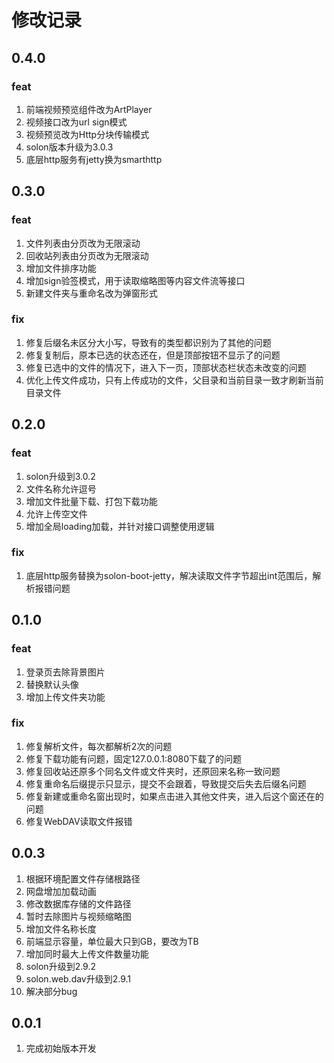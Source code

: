 # 修改记录

## 0.4.0

### feat

1. 前端视频预览组件改为ArtPlayer
2. 视频接口改为url sign模式
3. 视频预览改为Http分块传输模式
4. solon版本升级为3.0.3
5. 底层http服务有jetty换为smarthttp

## 0.3.0

### feat

1. 文件列表由分页改为无限滚动
2. 回收站列表由分页改为无限滚动
3. 增加文件排序功能
4. 增加sign验签模式，用于读取缩略图等内容文件流等接口
5. 新建文件夹与重命名改为弹窗形式

### fix

1. 修复后缀名未区分大小写，导致有的类型都识别为了其他的问题
2. 修复复制后，原本已选的状态还在，但是顶部按钮不显示了的问题
3. 修复已选中的文件的情况下，进入下一页，顶部状态栏状态未改变的问题
4. 优化上传文件成功，只有上传成功的文件，父目录和当前目录一致才刷新当前目录文件

## 0.2.0

### feat

1. solon升级到3.0.2
2. 文件名称允许逗号
3. 增加文件批量下载、打包下载功能
4. 允许上传空文件
5. 增加全局loading加载，并针对接口调整使用逻辑

### fix

1. 底层http服务替换为solon-boot-jetty，解决读取文件字节超出int范围后，解析报错问题

## 0.1.0

### feat

1. 登录页去除背景图片
2. 替换默认头像
3. 增加上传文件夹功能

### fix

1. 修复解析文件，每次都解析2次的问题
2. 修复下载功能有问题，固定127.0.0.1:8080下载了的问题
3. 修复回收站还原多个同名文件或文件夹时，还原回来名称一致问题
4. 修复重命名后缀提示只显示，提交不会跟着，导致提交后失去后缀名问题
5. 修复新建或重命名窗出现时，如果点击进入其他文件夹，进入后这个窗还在的问题
6. 修复WebDAV读取文件报错

## 0.0.3

1. 根据环境配置文件存储根路径
2. 网盘增加加载动画
3. 修改数据库存储的文件路径
4. 暂时去除图片与视频缩略图
5. 增加文件名称长度
6. 前端显示容量，单位最大只到GB，要改为TB
7. 增加同时最大上传文件数量功能
8. solon升级到2.9.2
9. solon.web.dav升级到2.9.1
10. 解决部分bug

## 0.0.1

1. 完成初始版本开发